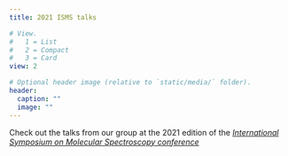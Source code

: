 ```yaml
---
title: 2021 ISMS talks

# View.
#   1 = List
#   2 = Compact
#   3 = Card
view: 2

# Optional header image (relative to `static/media/` folder).
header:
  caption: ""
  image: ""
---
```


Check out the talks from our group at the 2021 edition of the [*International Symposium on Molecular Spectroscopy conference*](http://isms.illinois.edu/)
